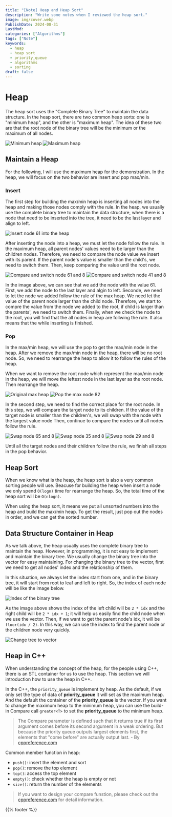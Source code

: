 ```yaml
---
title: "[Note] Heap and Heap Sort"
description: "Write some notes when I reviewed the heap sort."
image: img/cover.webp
PublishDate: 2024-08-31
LastMod: 
categories: ["Algorithms"]
tags: ["Note"]
keywords:
  - heap
  - heap sort
  - priority_queue
  - algorithms
  - sorting
draft: false
---
```


# Heap

The heap sort uses the "Complete Binary Tree" to maintain the data structure. In the heap sort, there are two common heap sorts: one is "minimum heap", and the other is "maximum heap". The idea of these two are that the root node of the binary tree will be the minimum or the maximum of all nodes.

![Minimum heap](img/min_heap.webp) ![Maximum heap](img/max_heap.webp)

## Maintain a Heap

For the following, I will use the maximum heap for the demonstration. In the heap, we will focus on the two behavior are insert and pop max/min.

### Insert

The first step for building the max/min heap is inserting all nodes into the heap and making those nodes comply with the rule. In the heap, we usually use the complete binary tree to maintain the data structure, when there is a node that need to be inserted into the tree, it need to be the last layer and align to left.

![Insert node 61 into the heap](img/insert_node.webp)

After inserting the node into a heap, we must let the node follow the rule. In the maximum heap, all parent nodes' values need to be larger than the children nodes. Therefore, we need to compare the node value we insert with its parent. If the parent node's value is smaller than the child's, we need to switch them. Then, keep comparing the value until the root node.

![Compare and switch node 61 and 8](img/compare_and_switch1.webp) ![Compare and switch node 41 and 8](img/compare_and_switch2.webp)

In the image above, we can see that we add the node with the value 61. First, we add the node to the last layer and algin to left. Seconde, we need to let the node we added follow the rule of the max heap. We need let the value of the parent node larger than the child node. Therefore, we start to compre the value from the node we added to the root, if child is larger than the parents', we need to switch them. Finally, when we check the node to the root, you will find that the all nodes in heap are follwing the rule. It also means that the while inserting is finished.

### Pop

In the max/min heap, we will use the pop to get the max/min node in the heap. After we remove the max/min node in the heap, there will be no root node. So, we need to rearrange the heap to allow it to follow the rules of the heap. 

When we want to remove the root node which represent the max/min node in the heap, we will move the leftest node in the last layer as the root node. Then rearrange the heap.

![Original max heap](img/original_max_heap.webp) ![Pop the max node 82](img/pop_max_node.webp)

In the second step, we need to find the correct place for the root node. In this step, we will compare the target node to its children. If the value of the target node is smaller than the children's, we will swap with the node with the largest value node Then, continue to compare the nodes until all nodes follow the rule.

![Swap node 65 and 8](img/swap1.webp) ![Swap node 35 and 8](img/swap2.webp) ![Swap node 29 and 8](img/swap3.webp)

Until all the target nodes and their children follow the rule, we finish all steps in the pop behavior.

## Heap Sort

When we know what is the heap, the heap sort is also a very common sorting people will use. Beacuse for building the heap when insert a node we only spend `O(logn)` time for rearrange the heap. So, the total time of the heap sort will be `O(nlogn)`.

When using the heap sort, it means we put all unsorted numbers into the heap and build the max/min heap. To get the result, just pop out the nodes in order, and we can get the sorted number.

## Data Structure Container in Heap

As we talk above, the heap usually uses the complete binary tree to maintain the heap. However, in programming, it is not easy to implement and maintain the binary tree. We usually change the binary tree into the vector for easy maintaining. For changing the binary tree to the vector, first we need to get all nodes' index and the relationship of them.

In this situation, we always let the index start from one, and in the binary tree, it will start from root to leaf and left to right. So, the index of each node will be like the image below.

![Index of the binary tree](img/index_of_tree.webp)

As the image above shows the index of the left child will be `2 * idx` and the right child will be `2 * idx + 1`; it will help us easily find the child node when we use the vector. Then, if we want to get the parent node's idx, it will be `floor(idx / 2)`. In this way, we can use the index to find the parent node or the children node very quickly.

![Change tree to vector](img/tree_to_vector.webp)

## Heap in C++

When understanding the concept of the heap, for the people using C++, there is an STL container for us to use the heap. This section we will introduction how to use the heap in C++.

In the C++, the `priority_queue` is implement by heap. As the default, if we only set the type of data of **priority_queue** it will set as the maximum heap. And the default the container of the **priority_queue** is the vector. If you want to change the maximum heap to the minimum heap, you can use the build-in Compare call `greater<T>` to set the **priority_queue** to the minimum heap.

> The Compare parameter is defined such that it returns true if its first argument comes before its second argument in a weak ordering. But because the priority queue outputs largest elements first, the elements that "come before" are actually output last. - By [cppreference.com](https://en.cppreference.com/w/cpp/container/priority_queue)

Common member function in heap:

- `push()`: insert the element and sort
- `pop()`: remove the top element
- `top()`: access the top element
- `empty()`: check whether the heap is empty or not
- `size()`: return the number of the elements

> If you want to design your compare funstion, please check out the [cppreference.com](https://en.cppreference.com/w/cpp/container/priority_queue) for detail information.

{{% footer %}}

